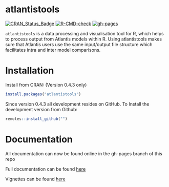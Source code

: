 <!-- README.md is generated from README.Rmd. Please edit that file -->

atlantistools
=============

[![CRAN_Status_Badge](http://www.r-pkg.org/badges/version/atlantistools)](https://cran.r-project.org/package=atlantistools)
[![R-CMD-check](https://github.com/andybeet/atlantistools/actions/workflows/R-CMD-check.yaml/badge.svg)](https://github.com/andybeet/atlantistools/actions/workflows/R-CMD-check.yaml)
[![gh-pages](https://github.com/andybeet/atlantistools/actions/workflows/pkgdown.yml/badge.svg)](https://github.com/andybeet/atlantistools/actions/workflows/pkgdown.yml)

`atlantistools` is a data processing and visualisation tool for R, which
helps to process output from Atlantis models within R. Using
atlantistools makes sure that Atlantis users use the same input/output
file structure which facilitates intra and inter model comparisons.

Installation
============

Install from CRAN: (Version 0.4.3 only)

``` r
install.packages("atlantistools")
```

Since version 0.4.3 all development resides on GitHub. To Install the
development version from Github:

``` r
remotes::install_github("")
```

Documentation
=============

All documentation can now be found online in the gh-pages branch of this
repo

Full documentation can be found
[here](https://andybeet.github.io/atlantistools/index.html)

Vignettes can be found
[here](https://andybeet.github.io/atlantistools/articles/)
